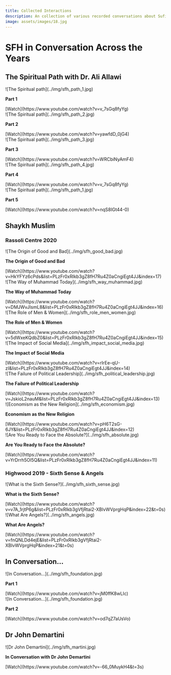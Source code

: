 ```yaml
---
title: Collected Interactions
description: An collection of various recorded conversations about Sufism, Islam and transformative spirituality that Shaykh Fadhlalla has engaged in over the years.
image: assets/images/18.jpg
---
```


# SFH in Conversation Across the Years

## The Spiritual Path with Dr. Ali Allawi

<div markdown="1" class="card video sidebar center gemoji center-content">

<div markdown="2" class="video-image">
![The Spiritual path](../img/sfh_path_1.jpg)
</div>

**Part 1**

<div markdown="3" class="video-link">
[Watch](https://www.youtube.com/watch?v=v_7sGq8fyYg)
</div>

</div>

<div markdown="1" class="card video sidebar center gemoji center-content">

<div markdown="2" class="video-image">
![The Spiritual path](../img/sfh_path_2.jpg)
</div>

**Part 2**

<div markdown="3" class="video-link">
[Watch](https://www.youtube.com/watch?v=yawfdD_0jG4)
</div>

</div>

<div markdown="1" class="card video sidebar center gemoji center-content">

<div markdown="2" class="video-image">
![The Spiritual path](../img/sfh_path_3.jpg)
</div>

**Part 3**

<div markdown="3" class="video-link">
[Watch](https://www.youtube.com/watch?v=WRCbiNyAmF4)
</div>

</div>

<div markdown="1" class="card video sidebar center gemoji center-content">

<div markdown="2" class="video-image">
![The Spiritual path](../img/sfh_path_4.jpg)
</div>

**Part 4**

<div markdown="3" class="video-link">
[Watch](https://www.youtube.com/watch?v=v_7sGq8fyYg)
</div>

</div>

<div markdown="1" class="card video sidebar center gemoji center-content">

<div markdown="2" class="video-image">
![The Spiritual path](../img/sfh_path_1.jpg)
</div>

**Part 5**

<div markdown="3" class="video-link">
[Watch](https://www.youtube.com/watch?v=nqS8IGt44-0)
</div>

</div>

<div markdown="1" class="clear"></div>

## Shaykh Muslim

### Rassoli Centre 2020

<div markdown="1" class="card video sidebar center gemoji center-content">

<div markdown="2" class="video-image">
![The Origin of Good and Bad](../img/sfh_good_bad.jpg)
</div>

**The Origin of Good and Bad**

<div markdown="3" class="video-link">
[Watch](https://www.youtube.com/watch?v=HkYFYz6cPds&list=PLzFr0xRIkb3gZ8fH7Ru4Z0aCngiEgt4JJ&index=17)
</div>

</div>

<div markdown="1" class="card video sidebar center gemoji center-content">

<div markdown="2" class="video-image">
![The Way of Muhammad Today](../img/sfh_way_muhammad.jpg)
</div>

**The Way of Muhammad Today**

<div markdown="3" class="video-link">
[Watch](https://www.youtube.com/watch?v=DMJWvJIsmL8&list=PLzFr0xRIkb3gZ8fH7Ru4Z0aCngiEgt4JJ&index=16)
</div>

</div>

<div markdown="1" class="card video sidebar center gemoji center-content">

<div markdown="2" class="video-image">
![The Role of Men & Women](../img/sfh_role_men_women.jpg)
</div>

**The Role of Men & Women**

<div markdown="3" class="video-link">
[Watch](https://www.youtube.com/watch?v=5dWxeKQdbZ0&list=PLzFr0xRIkb3gZ8fH7Ru4Z0aCngiEgt4JJ&index=15)
</div>

</div>

<div markdown="1" class="card video sidebar center gemoji center-content">

<div markdown="2" class="video-image">
![The Impact of Social Media](../img/sfh_impact_social_media.jpg)
</div>

**The Impact of Social Media**

<div markdown="3" class="video-link">
[Watch](https://www.youtube.com/watch?v=rIrEe-qU-zI&list=PLzFr0xRIkb3gZ8fH7Ru4Z0aCngiEgt4JJ&index=14)
</div>

</div>

<div markdown="1" class="card video sidebar center gemoji center-content">

<div markdown="2" class="video-image">
![The Failure of Political Leadership](../img/sfh_political_leadership.jpg)
</div>

**The Failure of Political Leadership**

<div markdown="3" class="video-link">
[Watch](https://www.youtube.com/watch?v=JskioL2nauM&list=PLzFr0xRIkb3gZ8fH7Ru4Z0aCngiEgt4JJ&index=13)
</div>

</div>

<div markdown="1" class="card video sidebar center gemoji center-content">

<div markdown="2" class="video-image">
![Economism as the New Religion](../img/sfh_economism.jpg)
</div>

**Economism as the New Religion**

<div markdown="3" class="video-link">
[Watch](https://www.youtube.com/watch?v=pH6T2sG-6JY&list=PLzFr0xRIkb3gZ8fH7Ru4Z0aCngiEgt4JJ&index=12)
</div>

</div>

<div markdown="1" class="card video sidebar center gemoji center-content">

<div markdown="2" class="video-image">
![Are You Ready to Face the Absolute?](../img/sfh_absolute.jpg)
</div>

**Are You Ready to Face the Absolute?**

<div markdown="3" class="video-link">
[Watch](https://www.youtube.com/watch?v=YrDrrh5Ol5Q&list=PLzFr0xRIkb3gZ8fH7Ru4Z0aCngiEgt4JJ&index=11)
</div>

</div>

<div markdown="1" class="clear"></div>

### Highwood 2019 - Sixth Sense & Angels

<div markdown="1" class="card video sidebar center gemoji center-content">

<div markdown="2" class="video-image">
![What is the Sixth Sense?](../img/sfh_sixth_sense.jpg)
</div>

**What is the Sixth Sense?**

<div markdown="3" class="video-link">
[Watch](https://www.youtube.com/watch?v=v7A_1rjtP6g&list=PLzFr0xRIkb3gVfjRtai2-XBlvWVprgHqP&index=22&t=0s)
</div>

</div>

<div markdown="1" class="card video sidebar center gemoji center-content">

<div markdown="2" class="video-image">
![What Are Angels?](../img/sfh_angels.jpg)
</div>

**What Are Angels?**

<div markdown="3" class="video-link">
[Watch](https://www.youtube.com/watch?v=fnQNLDd4ejE&list=PLzFr0xRIkb3gVfjRtai2-XBlvWVprgHqP&index=21&t=0s)
</div>

</div>

<div markdown="1" class="clear"></div>

## In Conversation...

<div markdown="1" class="card video sidebar center gemoji center-content">

<div markdown="2" class="video-image">
![In Conversation...](../img/sfh_foundation.jpg)
</div>

**Part 1**

<div markdown="3" class="video-link">
[Watch](https://www.youtube.com/watch?v=jM0ffK8wLIc)
</div>

</div>

<div markdown="1" class="card video sidebar center gemoji center-content">

<div markdown="2" class="video-image">
![In Conversation...](../img/sfh_foundation.jpg)
</div>

**Part 2**

<div markdown="3" class="video-link">
[Watch](https://www.youtube.com/watch?v=od7qZ7aUsVo)
</div>

</div>

<div markdown="1" class="clear"></div>

## Dr John Demartini

<div markdown="1" class="card video sidebar center gemoji center-content">

<div markdown="2" class="video-image">
![Dr John Demartini](../img/sfh_martini.jpg)
</div>

**In Conversation with Dr John Demartini**

<div markdown="3" class="video-link">
[Watch](https://www.youtube.com/watch?v=-66_0MuykH4&t=3s)
</div>

</div>

<div markdown="1" class="clear"></div>



